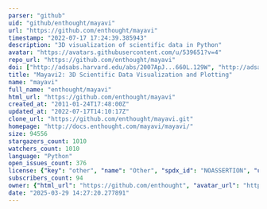 ```yaml
---
parser: "github"
uid: "github/enthought/mayavi"
url: "https://github.com/enthought/mayavi"
timestamp: "2022-07-17 17:24:39.385943"
description: "3D visualization of scientific data in Python"
avatar: "https://avatars.githubusercontent.com/u/539651?v=4"
repo_url: "https://github.com/enthought/mayavi"
doi: ["http://adsabs.harvard.edu/abs/2007ApJ...660L.129W", "http://adsabs.harvard.edu/abs/2011CSE....13b..40R", "https://ui.adsabs.harvard.edu/abs/2012ascl.soft05008R/abstract"]
title: "Mayavi2: 3D Scientific Data Visualization and Plotting"
name: "mayavi"
full_name: "enthought/mayavi"
html_url: "https://github.com/enthought/mayavi"
created_at: "2011-01-24T17:48:00Z"
updated_at: "2022-07-17T14:10:17Z"
clone_url: "https://github.com/enthought/mayavi.git"
homepage: "http://docs.enthought.com/mayavi/mayavi/"
size: 94556
stargazers_count: 1010
watchers_count: 1010
language: "Python"
open_issues_count: 376
license: {"key": "other", "name": "Other", "spdx_id": "NOASSERTION", "url": null, "node_id": "MDc6TGljZW5zZTA="}
subscribers_count: 94
owner: {"html_url": "https://github.com/enthought", "avatar_url": "https://avatars.githubusercontent.com/u/539651?v=4", "login": "enthought", "type": "Organization"}
date: "2025-03-29 14:27:20.277891"
---
```

